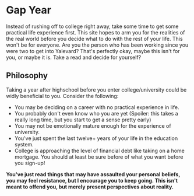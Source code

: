 # Gap Year

Instead of rushing off to college right away, take some time to get some practical life experience first. This site hopes to arm you for the realities of the real world before you decide what to do with the rest of your life. This won't be for everyone. Are you the person who has been working since you were two to get into Yalevard? That's perfectly okay, maybe this isn't for you, or maybe it is. Take a read and decide for yourself?

## Philosophy

Taking a year after highschool before you enter college/university could be widly beneficial to you. Consider the following:

* You may be deciding on a career with no practical experience in life.
* You probably don't even know who you are yet (Spoiler: this takes a really long time, but you start to get a sense pretty early)
* You may not be emotionally mature enough for the experience of university.
* You've just spent the last twelve+ years of your life in the education system.
* College is approaching the level of financial debt like taking on a home mortgage. You should at least be sure before of what you want before you sign-up!

**You've just read things that may have assaulted your personal beliefs, you may feel resistance, but I encourage you to keep going. This isn't meant to offend you, but merely present perspectives about reality.**
